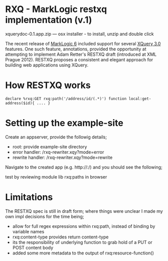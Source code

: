 # RXQ - MarkLogic restxq implementation (v.1)

xquerydoc-0.1.app.zip — osx installer - to install, unzip and double click

The recent release of [MarkLogic 6](http://www.marklogic.com) included support for several [XQuery 3.0](http://www.w3.org/TR/xquery-30) features. One such feature, annotations, provided the opportunity at attempting to implement Adam Retter's RESTXQ draft (introduced at XML Prague 2012). RESTXQ proposes a consistent and elegant approach for building web applications using XQuery.


# How RESTXQ works

``
declare %rxq:GET rxq:path('/address/id/(.*)') function local:get-address($id){ .... }
``


# Setting up the example-site

Create an appserver, provide the followig details;

* root: provide example-site directory
* error handler: /rxq-rewriter.xqy?mode=error
* rewrite handler: /rxq-rewriter.xqy?mode=rewrite

Navigate to the created app (e.g. http://<host>:<port>/) and you should see the following;

 test by reviewing module lib rxq:paths in browser

 # Limitations

The RESTXQ spec is still in draft form; where things were unclear I made my own impl decisions for the time being;
 
 * allow for full regex expressions within rxq:path, instead of binding by variable names
 * rxq:content-type provides return content-type
 * its the responsibility of underlying function to grab hold of a PUT or POST content body
 * added some more metadata to the output of rxq:resource-function() 

 
